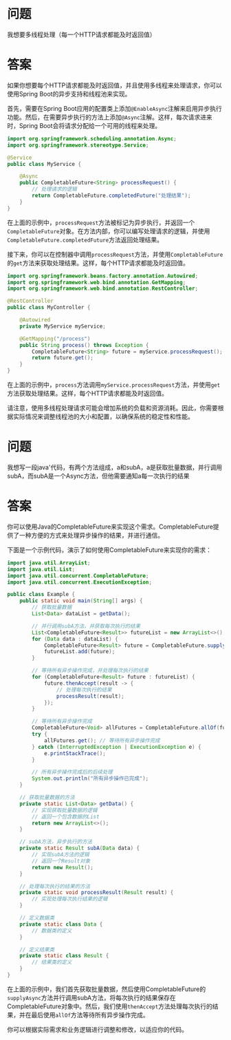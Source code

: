 # 问题
我想要多线程处理（每一个HTTP请求都能及时返回值）

# 答案
如果你想要每个HTTP请求都能及时返回值，并且使用多线程来处理请求，你可以使用Spring Boot的异步支持和线程池来实现。

首先，需要在Spring Boot应用的配置类上添加`@EnableAsync`注解来启用异步执行功能。然后，在需要异步执行的方法上添加`@Async`注解。这样，每次请求进来时，Spring Boot会将请求分配给一个可用的线程来处理。

```java
import org.springframework.scheduling.annotation.Async;
import org.springframework.stereotype.Service;

@Service
public class MyService {

    @Async
    public CompletableFuture<String> processRequest() {
        // 处理请求的逻辑
        return CompletableFuture.completedFuture("处理结果");
    }
}
```

在上面的示例中，`processRequest`方法被标记为异步执行，并返回一个`CompletableFuture`对象。在方法内部，你可以编写处理请求的逻辑，并使用`CompletableFuture.completedFuture`方法返回处理结果。

接下来，你可以在控制器中调用`processRequest`方法，并使用`CompletableFuture`的`get`方法来获取处理结果。这样，每个HTTP请求都能及时返回值。

```java
import org.springframework.beans.factory.annotation.Autowired;
import org.springframework.web.bind.annotation.GetMapping;
import org.springframework.web.bind.annotation.RestController;

@RestController
public class MyController {

    @Autowired
    private MyService myService;

    @GetMapping("/process")
    public String process() throws Exception {
        CompletableFuture<String> future = myService.processRequest();
        return future.get();
    }
}
```

在上面的示例中，`process`方法调用`myService.processRequest`方法，并使用`get`方法获取处理结果。这样，每个HTTP请求都能及时返回值。

请注意，使用多线程处理请求可能会增加系统的负载和资源消耗。因此，你需要根据实际情况来调整线程池的大小和配置，以确保系统的稳定性和性能。

# 问题
我想写一段java'代码，有两个方法组成，a和subA，a是获取批量数据，并行调用subA，而subA是一个Async方法，但他需要通知a每一次执行的结果

# 答案
你可以使用Java的CompletableFuture来实现这个需求。CompletableFuture提供了一种方便的方式来处理异步操作的结果，并进行通信。

下面是一个示例代码，演示了如何使用CompletableFuture来实现你的需求：

```java
import java.util.ArrayList;
import java.util.List;
import java.util.concurrent.CompletableFuture;
import java.util.concurrent.ExecutionException;

public class Example {
    public static void main(String[] args) {
        // 获取批量数据
        List<Data> dataList = getData();

        // 并行调用subA方法，并获取每次执行的结果
        List<CompletableFuture<Result>> futureList = new ArrayList<>();
        for (Data data : dataList) {
            CompletableFuture<Result> future = CompletableFuture.supplyAsync(() -> subA(data));
            futureList.add(future);
        }

        // 等待所有异步操作完成，并处理每次执行的结果
        for (CompletableFuture<Result> future : futureList) {
            future.thenAccept(result -> {
                // 处理每次执行的结果
                processResult(result);
            });
        }

        // 等待所有异步操作完成
        CompletableFuture<Void> allFutures = CompletableFuture.allOf(futureList.toArray(new CompletableFuture[0]));
        try {
            allFutures.get(); // 等待所有异步操作完成
        } catch (InterruptedException | ExecutionException e) {
            e.printStackTrace();
        }

        // 所有异步操作完成后的后续处理
        System.out.println("所有异步操作已完成");
    }

    // 获取批量数据的方法
    private static List<Data> getData() {
        // 实现获取批量数据的逻辑
        // 返回一个包含数据的List
        return new ArrayList<>();
    }

    // subA方法，异步执行的方法
    private static Result subA(Data data) {
        // 实现subA方法的逻辑
        // 返回一个Result对象
        return new Result();
    }

    // 处理每次执行的结果的方法
    private static void processResult(Result result) {
        // 实现处理每次执行结果的逻辑
    }

    // 定义数据类
    private static class Data {
        // 数据类的定义
    }

    // 定义结果类
    private static class Result {
        // 结果类的定义
    }
}
```

在上面的示例中，我们首先获取批量数据，然后使用CompletableFuture的`supplyAsync`方法并行调用subA方法，将每次执行的结果保存在CompletableFuture对象中。然后，我们使用`thenAccept`方法处理每次执行的结果，并在最后使用`allOf`方法等待所有异步操作完成。

你可以根据实际需求和业务逻辑进行调整和修改，以适应你的代码。
